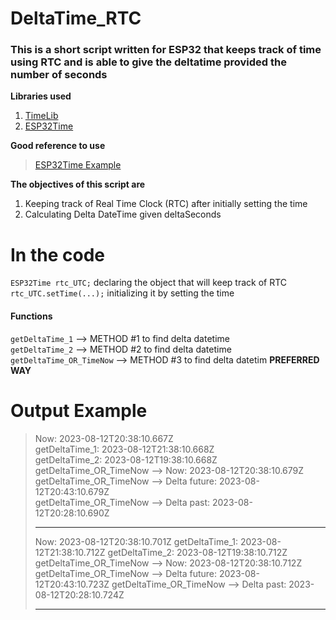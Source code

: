 # DeltaTime_RTC

### This is a short script written for ESP32 that keeps track of time using RTC and is able to give the deltatime provided the number of seconds

**Libraries used**

1. [TimeLib](https://github.com/PaulStoffregen/Time/tree/master)
2. [ESP32Time](https://github.com/fbiego/ESP32Time)

**Good reference to use**

> [ESP32Time Example](https://www.theelectronics.co.in/2022/04/how-to-use-internal-rtc-of-esp32.html)

**The objectives of this script are**

1. Keeping track of Real Time Clock (RTC) after initially setting the time
2. Calculating Delta DateTime given deltaSeconds

# In the code

`ESP32Time rtc_UTC;` declaring the object that will keep track of RTC  
`rtc_UTC.setTime(...);` initializing it by setting the time

#### Functions

`getDeltaTime_1` --> METHOD #1 to find delta datetime  
`getDeltaTime_2` --> METHOD #2 to find delta datetime  
`getDeltaTime_OR_TimeNow` --> METHOD #3 to find delta datetim **PREFERRED WAY**

# Output Example

> Now: 2023-08-12T20:38:10.667Z  
> getDeltaTime_1: 2023-08-12T21:38:10.668Z  
> getDeltaTime_2: 2023-08-12T19:38:10.668Z  
> getDeltaTime_OR_TimeNow --> Now: 2023-08-12T20:38:10.679Z  
> getDeltaTime_OR_TimeNow --> Delta future: 2023-08-12T20:43:10.679Z  
> getDeltaTime_OR_TimeNow --> Delta past: 2023-08-12T20:28:10.690Z
>
> ---
>
> Now: 2023-08-12T20:38:10.701Z
> getDeltaTime_1: 2023-08-12T21:38:10.712Z
> getDeltaTime_2: 2023-08-12T19:38:10.712Z
> getDeltaTime_OR_TimeNow --> Now: 2023-08-12T20:38:10.712Z
> getDeltaTime_OR_TimeNow --> Delta future: 2023-08-12T20:43:10.723Z
> getDeltaTime_OR_TimeNow --> Delta past: 2023-08-12T20:28:10.724Z
>
> ---
